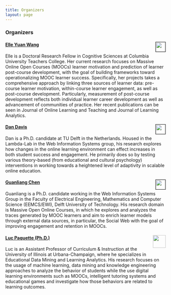 ```yaml
---
title: Organizers
layout: page
---
```


### Organizers



#### [Elle Yuan Wang](http://www.columbia.edu/~yw2328)  <img src="http://www.iconsdb.com/icons/download/deep-pink/circle-512.png" height="30px" width="30px" border="1px" align="right"> 

Elle is a Doctoral Research Fellow in Cognitive Sciences at Columbia University Teachers College. Her current research focuses on Massive Online Open Courses (MOOCs) learner motivation and prediction of learner post-course development, with the goal of building frameworks toward operationalizing MOOC learner success. Specifically, her projects takes a comprehensive approach by linking three sources of learner data: pre-course learner motivation, within-course learner engagement, as well as post-course development. Particularly, measurement of post-course development reflects both individual learner career development as well as advancement of communities of practice. Her recent publications can be seen in Journal of Online Learning and Teaching and Journal of Learning Analytics.

#### [Dan Davis](http://www.dandavis.nl/research) <img src="http://www.wis.ewi.tudelft.nl/fileadmin/wis/homepages/davis/images/dan.jpg" height="30px" width="30px" border="1px" align="right"> 

Dan is a Ph.D. candidate at TU Delft in the Netherlands. Housed in the Lambda-Lab in the Web Information Systems group, his research explores how changes in the online learning environment can effect increases in both student success and engagement. He primarily does so by testing various theory-based (from educational and cultural psychology) interventions in working towards a heightened level of adaptivity in scalable online education.

#### [Guanliang Chen](https://angusglchen.github.io/) <img src="http://www.iconsdb.com/icons/download/deep-pink/circle-512.png" height="30px" width="30px" border="1px" align="right"> 

Guanliang is a Ph.D. candidate working in the Web Information Systems Group in the Faculty of Electrical Engineering, Mathematics and Computer Science (EEMCS/EWI), Delft University of Technology. His research domain is Massive Open Online Courses, in which he explores and analyzes the traces generated by MOOC learners and aim to enrich learner models through external data sources, in particular, the Social Web with the goal of improving engagement and retention in MOOCs.

#### [Luc Paquette (Ph.D.)](http://education.illinois.edu/faculty/lpaq) <img src="http://www.wis.ewi.tudelft.nl/fileadmin/wis/homepages/davis/images/luc.jpg" height="40px" width="40px" border="0px" align="right"> 

Luc is an Assistant Professor of Curriculum & Instruction at the University of Illinois at Urbana-Champaign, where he specializes in Educational Data Mining and Learning Analytics. His research focuses on the usage of machine learning, data mining and knowledge engineering approaches to analyze the behavior of students while the use digital learning environments such as MOOCs, intelligent tutoring systems and educational games and investigate how those behaviors are related to learning outcomes.

